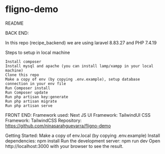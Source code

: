# fligno-demo
README

BACK END:

In this repo (recipe_backend) we are using laravel 8.83.27 and PHP 7.4.19 

Steps to setup in local machine

    Install composer
    Install mysql and apache (you can install lamp/xampp in your local machine)
    Clone this repo
    Make a copy of env (by copying .env.example), setup database connection in your env file
    Run Composer install
    Run Composer update
    Run php artisan key:generate
    Run php artisan migrate
    Run php artisan serve

FRONT END:
Framework used: Next JS
UI Framework: TailwindUI
CSS Framework: TailwindCSS
Repository: https://github.com/ninasarahguevarra/fligno-demo

Getting Started:
    Make a copy of env.local (by copying .env.example)
    Install dependencies: npm install
    Run the development server: npm run dev
    Open http://localhost:3000 with your browser to see the result.


